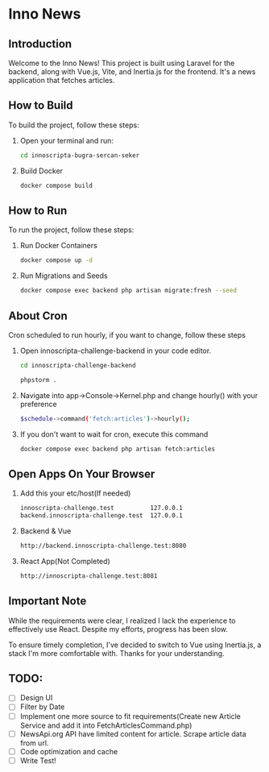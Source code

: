 # Inno News

## Introduction

Welcome to the Inno News! This project is built using Laravel for the backend, along with Vue.js, Vite, and Inertia.js for the frontend. It's a news application that fetches articles.

## How to Build

To build the project, follow these steps:

1. Open your terminal and run:
   ```bash
   cd innoscripta-bugra-sercan-seker
   
2. Build Docker
   ```bash
   docker compose build

## How to Run

To run the project, follow these steps:

1. Run Docker Containers
   ```bash
   docker compose up -d

2. Run Migrations and Seeds
   ```bash
   docker compose exec backend php artisan migrate:fresh --seed

## About Cron

Cron scheduled to run hourly, if you want to change, follow these steps

1. Open innoscripta-challenge-backend in your code editor.
   ```bash
   cd innoscripta-challenge-backend
   
   phpstorm .

2. Navigate into app->Console->Kernel.php and change hourly() with your preference
   ```bash
   $schedule->command('fetch:articles')->hourly();

3. If you don't want to wait for cron, execute this command
   ```bash
   docker compose exec backend php artisan fetch:articles

## Open Apps On Your Browser

1. Add this your etc/host(If needed)
   ```bash
   innoscripta-challenge.test          127.0.0.1
   backend.innoscripta-challenge.test  127.0.0.1
2. Backend & Vue
   ```bash
   http://backend.innoscripta-challenge.test:8080
   
3. React App(Not Completed)
   ```bash
   http://innoscripta-challenge.test:8081

## Important Note

While the requirements were clear, I realized I lack the experience to effectively use React. Despite my efforts, progress has been slow.

To ensure timely completion, I've decided to switch to Vue using Inertia.js, a stack I'm more comfortable with. Thanks for your understanding.

## TODO:
- [ ] Design UI
- [ ] Filter by Date
- [ ] Implement one more source to fit requirements(Create new Article Service and add it into FetchArticlesCommand.php)
- [ ] NewsApi.org API have limited content for article. Scrape article data from url.
- [ ] Code optimization and cache
- [ ] Write Test!